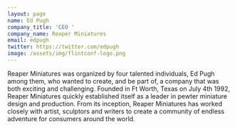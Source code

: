```yaml
---
layout: page
name: Ed Pugh
company_title: 'CEO '
company_name: Reaper Miniatures
email: edpugh
twitter: https://twitter.com/edpugh
image: /assets/img/flintconf-logo.png
---
```

Reaper Miniatures was organized by four talented individuals, Ed Pugh among them, who wanted to create, and be part of, a company that was both exciting and challenging. Founded in Ft Worth, Texas on July 4th 1992, Reaper Miniatures quickly established itself as a leader in pewter miniature design and production. From its inception, Reaper Miniatures has worked closely with artist, sculptors and writers to create a community of endless adventure for consumers around the world.
